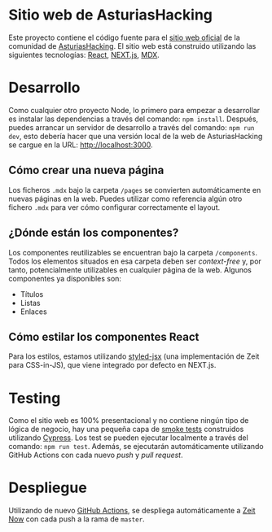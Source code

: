 # Sitio web de AsturiasHacking

Este proyecto contiene el código fuente para el [sitio web oficial][website] de la comunidad de [AsturiasHacking][meetup]. El sitio web está construido utilizando las siguientes tecnologías: [React][react], [NEXT.js][next], [MDX][mdx].

# Desarrollo

Como cualquier otro proyecto Node, lo primero para empezar a desarrollar es instalar las dependencias a través del comando: `npm install`. Después, puedes arrancar un servidor de desarrollo a través del comando: `npm run dev`, esto debería hacer que una versión local de la web de AsturiasHacking se cargue en la URL: <http://localhost:3000>.

## Cómo crear una nueva página

Los ficheros `.mdx` bajo la carpeta `/pages` se convierten automáticamente en nuevas páginas en la web. Puedes utilizar como referencia algún otro fichero `.mdx` para ver cómo configurar correctamente el layout.

## ¿Dónde están los componentes?

Los componentes reutilizables se encuentran bajo la carpeta `/components`. Todos los elementos situados en esa carpeta deben ser _context-free_ y, por tanto, potencialmente utilizables en cualquier página de la web. Algunos componentes ya disponibles son:

- Títulos
- Listas
- Enlaces

## Cómo estilar los componentes React

Para los estilos, estamos utilizando [styled-jsx][styled-jsx] (una implementación de Zeit para CSS-in-JS), que viene integrado por defecto en NEXT.js.

# Testing

Como el sitio web es 100% presentacional y no contiene ningún tipo de lógica de negocio, hay una pequeña capa de [smoke tests][smoke-testing] construidos utilizando [Cypress][cypress]. Los test se pueden ejecutar localmente a través del comando: `npm run test`. Además, se ejecutarán automáticamente utilizando GitHub Actions con cada nuevo _push_ y _pull request_.

# Despliegue

Utilizando de nuevo [GitHub Actions][actions], se despliega automáticamente a [Zeit Now][now] con cada push a la rama de `master`.

[website]: https://asturiashacking.org
[meetup]: https://meetup.com/asturiashacking

[react]: https://reactjs.org/
[next]: https://nextjs.org/
[mdx]: https://mdxjs.com/

[styled-jsx]: https://github.com/zeit/styled-jsx

[smoke-testing]: https://en.wikipedia.org/wiki/Smoke_testing_(software)
[cypress]: https://www.cypress.io/

[actions]: https://github.com/features/actions
[now]: https://zeit.co/home
